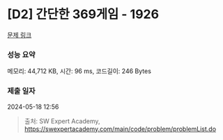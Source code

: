 # [D2] 간단한 369게임 - 1926 

[문제 링크](https://swexpertacademy.com/main/code/problem/problemDetail.do?contestProbId=AV5PTeo6AHUDFAUq) 

### 성능 요약

메모리: 44,712 KB, 시간: 96 ms, 코드길이: 246 Bytes

### 제출 일자

2024-05-18 12:56



> 출처: SW Expert Academy, https://swexpertacademy.com/main/code/problem/problemList.do